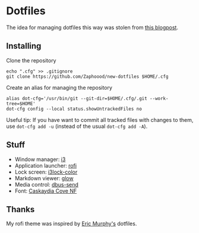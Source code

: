 # Dotfiles
The idea for managing dotfiles this way was stolen from [this blogpost](https://www.ackama.com/what-we-think/the-best-way-to-store-your-dotfiles-a-bare-git-repository-explained/).

## Installing
Clone the repository
```
echo ".cfg" >> .gitignore
git clone https://github.com/Zaphoood/new-dotfiles $HOME/.cfg
```

Create an alias for managing the repository
```
alias dot-cfg='/usr/bin/git --git-dir=$HOME/.cfg/.git --work-tree=$HOME'
dot-cfg config --local status.showUntrackedFiles no
```

Useful tip: If you have want to commit all tracked files with changes to them, use `dot-cfg add -u` (instead of the usual `dot-cfg add -A`).

## Stuff
 * Window manager: [i3](https://i3wm.org/)
 * Application launcher: [rofi](https://github.com/davatorium/rofi)
 * Lock screen: [i3lock-color](https://github.com/Raymo111/i3lock-color)
 * Markdown viewer: [glow](https://github.com/charmbracelet/glow)
 * Media control: [dbus-send](https://linux.die.net/man/1/dbus-send)
 * Font: [Caskaydia Cove NF](https://eng.m.fontke.com/font/64992431/download/)

## Thanks
My rofi theme was inspired by [Eric Murphy's](https://github.com/ericmurphyxyz/archrice) dotfiles.
